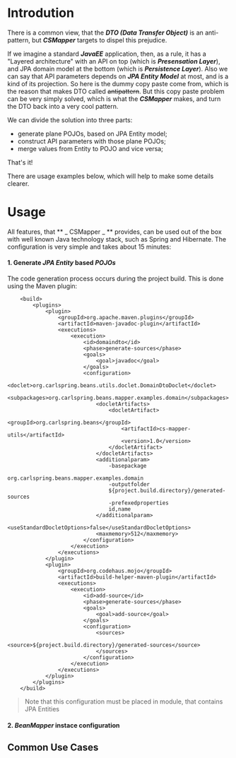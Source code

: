 # Introdution

There is a common view, that the **_DTO (Data Transfer Object)_**  is an anti-pattern, but **_CSMapper_** targets to dispel this prejudice.

If we imagine a standard **_JavaEE_** application, then, as a rule, it has a "Layered architecture" with an API on top (which is **_Presensation Layer_**), and JPA domain model at the bottom (which is **_Persistence Layer_**). Also we can say that API parameters depends on **_JPA Entity Model_** at most, and is a kind of its projection. So here is the dummy copy paste come from, which is the reason that makes DTO called ~~antipattern~~. But this copy paste problem can be very simply solved, which is what the **_CSMapper_** makes, and turn the DTO back into a very cool pattern.

We can divide the solution into three parts:
* generate plane POJOs, based on JPA Entity model;
* construct API parameters with those plane POJOs;
* merge values from Entity to POJO and vice versa;

That's it! 

There are usage examples below, which will help to make some details clearer.

# Usage

All features, that ** _ CSMapper _ ** provides, can be used out of the box with well known Java technology stack, such as Spring and Hibernate. The configuration is very simple and takes about 15 minutes:

#### 1. Generate **_JPA Entity_** based **_POJOs_**

The code generation process occurs during the project build. This is done using the Maven plugin:

```
	<build>
		<plugins>
			<plugin>
				<groupId>org.apache.maven.plugins</groupId>
				<artifactId>maven-javadoc-plugin</artifactId>
				<executions>
					<execution>
						<id>domaindto</id>
						<phase>generate-sources</phase>
						<goals>
							<goal>javadoc</goal>
						</goals>
						<configuration>
							<doclet>org.carlspring.beans.utils.doclet.DomainDtoDoclet</doclet>
							<subpackages>org.carlspring.beans.mapper.examples.domain</subpackages>
							<docletArtifacts>
								<docletArtifact>
									<groupId>org.carlspring.beans</groupId>
									<artifactId>cs-mapper-utils</artifactId>
									<version>1.0</version>
								</docletArtifact>
							</docletArtifacts>
							<additionalparam>
								-basepackage
								org.carlspring.beans.mapper.examples.domain
								-outputfolder
								${project.build.directory}/generated-sources
								-prefexedproperties
								id,name
							</additionalparam>
							<useStandardDocletOptions>false</useStandardDocletOptions>
							<maxmemory>512</maxmemory>
						</configuration>
					</execution>
				</executions>
			</plugin>
			<plugin>
				<groupId>org.codehaus.mojo</groupId>
				<artifactId>build-helper-maven-plugin</artifactId>
				<executions>
					<execution>
						<id>add-source</id>
						<phase>generate-sources</phase>
						<goals>
							<goal>add-source</goal>
						</goals>
						<configuration>
							<sources>
								<source>${project.build.directory}/generated-sources</source>
							</sources>
						</configuration>
					</execution>
				</executions>
			</plugin>
		</plugins>
	</build>
```
> Note that this configuration must be placed in module, that contains JPA Entities

#### 2. **_BeanMapper_** instace configuration


## Common Use Cases
